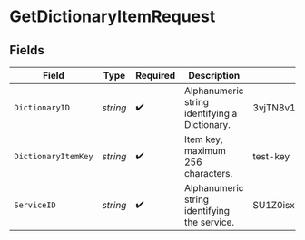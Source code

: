 # GetDictionaryItemRequest


## Fields

| Field                                         | Type                                          | Required                                      | Description                                   | Example                                       |
| --------------------------------------------- | --------------------------------------------- | --------------------------------------------- | --------------------------------------------- | --------------------------------------------- |
| `DictionaryID`                                | *string*                                      | :heavy_check_mark:                            | Alphanumeric string identifying a Dictionary. | 3vjTN8v1O7nOAY7aNDGOL                         |
| `DictionaryItemKey`                           | *string*                                      | :heavy_check_mark:                            | Item key, maximum 256 characters.             | test-key                                      |
| `ServiceID`                                   | *string*                                      | :heavy_check_mark:                            | Alphanumeric string identifying the service.  | SU1Z0isxPaozGVKXdv0eY                         |